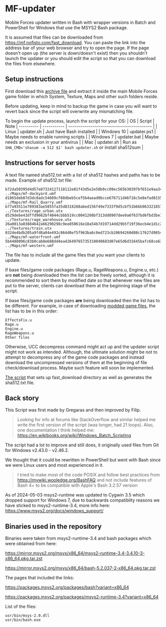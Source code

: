 # MF-updater

Mobile Forces updater written in Bash with wrapper versions in Batch and PowerShell for Windows that use the MSYS2 Bash package.

It is assumed that files can be downloaded from https://mf.nofisto.com/fast_download. You can paste the link into the address bar of your web browser and try to open the page. If the page doesn't open up (the server is down/doesn't exist) then you shouldn't launch the updater or you should edit the script so that you can download the files from elsewhere.

## Setup instructions

First download this [archive file](https://github.com/fistodul/MF-updater/archive/refs/heads/main.zip) and extract it inside the main Mobile Forces game folder in which System, Texture, Maps and other such folders reside.

Before updating, keep in mind to backup the game in case you will want to revert back since the script will overwrite any mismatching file.

To begin the update process, launch the script for your OS:
| OS         | Script      | Note
| ---------- | ----------- | ------------------------------------------ |
| Linux      | updater.sh  | Just have Bash installed                   |
| Windows 10 | updater.ps1 | Maybe needs to enable running scripts      |
| Windows 7  | updater.bat | Maybe needs an exclusion in your antivirus |
| Mac        | updater.sh  | Run as `SHA_CMD='shasum -a 512 $1' bash updater.sh` or install sha512sum |

## Instructions for server hosts

A text file named sha512.txt with a list of sha512 hashes and paths has to be made. Example of sha512.txt file:

```
b72da50395d4d57e87324127118112e81f43d5e2e50b9cc09ec565b30397bf651e9aa34c077311bb6cc0b5d68668291cebe2844b4342da020334189a6381a02c  ../Maps/mf-dockyard.umf
d1065deb87d3dc0adc54609cf88dbeb5cef5b4aead0bcce676711d46f16c5e8efad8155f7bb60917b09daa74aececd7bf561229f2ca86823f67866bab91676f8  ../Maps/mf-Rail_Quarry.umf
b77a93511e709383ae5855fa35d8318288abed156f49e7333f9d5cbf51b66b9633218578c9bf0330fb3c31edddd5185dcedd7c30bb732e4a42e187f4d7bf4c53  ../Textures/rage_urban.utx
d529debe43dffd9662bf4844cbbb519cc0041208bf313dd8907dee9a6f637bd6fbd3be1ca3c716f4de13f4e741bbc82090582429c0ed3d9f63c7648ff4133558  ../Textures/rage_warehouse.utx
26a0013a03884642a66290298c9ee850616e18a54b7d19714dd29b5f19f36ecb4e1d1c2b0778571e77540618f09ddc2c30caec0a45548942d532814327357c0c  ../Textures/train.utx
0324e4bdb205a9fd8a04e492c864d0ef5f963ba6c0ed723cb20694260d88c17627d9854542e6d40dda4a40fd5f6df57756a7e19775c4b34f34504f85a4efe709  ../Maps/mf-waterfront.umf
5b4488096c83b0cab8e688dd4ea42649765735310040683d07e65d6d31645bafc68ce63b9f8c0e502713a6469479bf01c5b6eb849f63a9db560a4038726e3a96  ../Maps/mf-western.umf
```

The file has to include all the game files that you want your clients to update.

If base files/game code packages (Rage.u, RageWeapons.u, Engine.u, etc.) are **not** being downloaded then the list can be freely sorted, although it is recommended to sort them by modified date so that whenever new files are put to the server, clients can download them at the beginning stage of the script. 

If base files/game code packages **are** being downloaded then the list has to be different. For example, in case of downloading [modded game files](https://mf.nofisto.com/download/Update.zip), the list has to be in this order:
```
EffectsFix.u
Rage.u
Engine.u
RageWeapons.u
Other files
```
Otherwise, UCC decompress command might act up and the updater script might not work as intended. Although, the ultimate solution might be not to attempt to decompress any of the game code packages and instead download the uncompressed versions of them at the beginning of file check/download process. Maybe such feature will soon be implemented.

[The script](https://github.com/filipopo/MF-ansible/blob/main/templates/gameserver/scripts/compress.sh) that sets up fast_download directory as well as generates the sha512.txt file.

## Back story

This Script was first made by Gregaras and then improved by Filip.

> Looking for info at forums like StackOverflow and similar helped me write the first version of the script (was longer, had 21 loops). Also, one documentation I think helped me: https://en.wikibooks.org/wiki/Windows_Batch_Scripting

The script had a lot to improve and still does, it originally used files from Git for Windows v2.43.0 - v2.46.2.

We thought that it could be rewritten in PowerShell but went with Bash since we were Linux users and most experienced in it.

> I tried to make most of the code POSIX and follow best practices from https://mywiki.wooledge.org/BashFAQ and not include features of Bash 4+ to be compatible with Apple's Bash 3.2.57 version

As of 2024-05-03 msys2-runtime was updated to Cygwin 3.5 which dropped support for Windows 7, due to backwards compatiblity reasons we have sticked to msys2-runtime-3.4, more info here: https://www.msys2.org/docs/windows_support/

## Binaries used in the repository

Binaries were taken from msys2-runtime-3.4 and bash packages which were obtained from here:

https://mirror.msys2.org/msys/x86_64/msys2-runtime-3.4-3.4.10-3-x86_64.pkg.tar.zst

https://mirror.msys2.org/msys/x86_64/bash-5.2.037-2-x86_64.pkg.tar.zst

The pages that included the links:

https://packages.msys2.org/packages/bash?variant=x86_64

https://packages.msys2.org/packages/msys2-runtime-3.4?variant=x86_64

List of the files:

```
usr/bin/msys-2.0.dll
usr/bin/bash.exe
```
